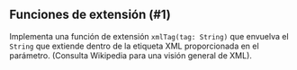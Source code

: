 ## Funciones de extensión (#1)

Implementa una función de extensión `xmlTag(tag: String)` que envuelva el `String` que extiende dentro de la etiqueta XML proporcionada en el parámetro. (Consulta Wikipedia para una visión general de XML).